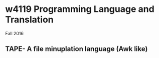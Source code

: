 
# w4119 Programming Language and Translation
Fall 2016

## TAPE- A file minuplation language (Awk like)
